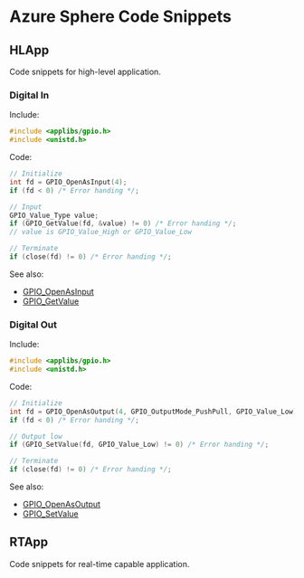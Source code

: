# Azure Sphere Code Snippets

## HLApp

Code snippets for high-level application.

### Digital In

Include:
```c
#include <applibs/gpio.h>
#include <unistd.h>
```

Code:
```c
// Initialize
int fd = GPIO_OpenAsInput(4);
if (fd < 0) /* Error handing */;

// Input
GPIO_Value_Type value;
if (GPIO_GetValue(fd, &value) != 0) /* Error handing */;
// value is GPIO_Value_High or GPIO_Value_Low

// Terminate
if (close(fd) != 0) /* Error handing */;
```

See also:
* [GPIO_OpenAsInput](https://docs.microsoft.com/en-us/azure-sphere/reference/applibs-reference/applibs-gpio/function-gpio-openasinput)
* [GPIO_GetValue](https://docs.microsoft.com/en-us/azure-sphere/reference/applibs-reference/applibs-gpio/function-gpio-getvalue)

### Digital Out

Include:
```c
#include <applibs/gpio.h>
#include <unistd.h>
```

Code:
```c
// Initialize
int fd = GPIO_OpenAsOutput(4, GPIO_OutputMode_PushPull, GPIO_Value_Low);
if (fd < 0) /* Error handing */;

// Output low
if (GPIO_SetValue(fd, GPIO_Value_Low) != 0) /* Error handing */;

// Terminate
if (close(fd) != 0) /* Error handing */;
```

See also:
* [GPIO_OpenAsOutput](https://docs.microsoft.com/en-us/azure-sphere/reference/applibs-reference/applibs-gpio/function-gpio-openasoutput)
* [GPIO_SetValue](https://docs.microsoft.com/en-us/azure-sphere/reference/applibs-reference/applibs-gpio/function-gpio-setvalue)

## RTApp

Code snippets for real-time capable application.

